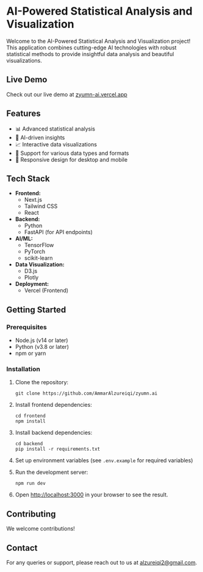 # AI-Powered Statistical Analysis and Visualization

Welcome to the AI-Powered Statistical Analysis and Visualization project! This application combines cutting-edge AI technologies with robust statistical methods to provide insightful data analysis and beautiful visualizations.

<!-- ![Project Banner](https://via.placeholder.com/1200x300) -->

## Live Demo

Check out our live demo at [zyumn-ai.vercel.app](https://zyumn-ai.vercel.app)

## Features

- 📊 Advanced statistical analysis
- 🤖 AI-driven insights
- 📈 Interactive data visualizations
- 🔢 Support for various data types and formats
- 📱 Responsive design for desktop and mobile

## Tech Stack

- **Frontend:**
  - Next.js
  - Tailwind CSS
  - React
- **Backend:**
  - Python
  - FastAPI (for API endpoints)
- **AI/ML:**
  - TensorFlow
  - PyTorch
  - scikit-learn
- **Data Visualization:**
  - D3.js
  - Plotly
- **Deployment:**
  - Vercel (Frontend)

## Getting Started

### Prerequisites

- Node.js (v14 or later)
- Python (v3.8 or later)
- npm or yarn

### Installation

1. Clone the repository:
   ```
   git clone https://github.com/AmmarAlzureiqi/zyumn.ai
   ```

2. Install frontend dependencies:
   ```
   cd frontend
   npm install
   ```

3. Install backend dependencies:
   ```
   cd backend
   pip install -r requirements.txt
   ```

4. Set up environment variables (see `.env.example` for required variables)

5. Run the development server:
   ```
   npm run dev
   ```

6. Open [http://localhost:3000](http://localhost:3000) in your browser to see the result.

## Contributing

We welcome contributions! 

## Contact

For any queries or support, please reach out to us at [alzureiqi2@gmail.com](mailto:alzureiqi2@gmail.com).

